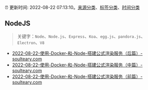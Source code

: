 :alarm_clock: 更新时间: 2022-08-22 07:13:10。[来源分类](../README.md)、[标签分类](../TAGS.md)、[时间分类](../TIMELINE.md)

## NodeJS


> 关键字：`Node`、`Node.js`、`Express`、`Koa`、`egg.js`、`pandora.js`、`Electron`、`V8`



- [2022-08-22-使用-Docker-和-Node-搭建公式渲染服务（后篇）-soulteary.com](https://blogread.cn/news/go.php?idItem=15335&url=https%3A%2F%2Fsoulteary.com%2F2021%2F04%2F16%2Fuse-docker-and-node-to-build-a-formula-rendering-service-part-3.html%3Fcomefrom%3Dhttps%253A%252F%252Fblogread.cn%252Fnews%252F) 
- [2022-08-22-使用-Docker-和-Node-搭建公式渲染服务（中篇）-soulteary.com](https://blogread.cn/news/go.php?idItem=15334&url=https%3A%2F%2Fsoulteary.com%2F2021%2F04%2F15%2Fuse-docker-and-node-to-build-a-formula-rendering-service-part-2.html%3Fcomefrom%3Dhttps%253A%252F%252Fblogread.cn%252Fnews%252F) 
- [2022-08-22-使用-Docker-和-Node-搭建公式渲染服务（前篇）-soulteary.com](https://blogread.cn/news/go.php?idItem=15333&url=https%3A%2F%2Fsoulteary.com%2F2021%2F04%2F14%2Fuse-docker-and-node-to-build-a-formula-rendering-service-part-1.html%3Fcomefrom%3Dhttps%253A%252F%252Fblogread.cn%252Fnews%252F) 